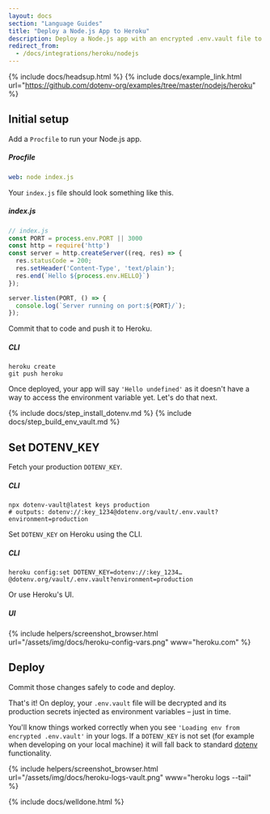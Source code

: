 ```yaml
---
layout: docs
section: "Language Guides"
title: "Deploy a Node.js App to Heroku"
description: Deploy a Node.js app with an encrypted .env.vault file to Heroku.
redirect_from:
  - /docs/integrations/heroku/nodejs
---
```


{% include docs/headsup.html %}
{% include docs/example_link.html url="https://github.com/dotenv-org/examples/tree/master/nodejs/heroku" %}

## Initial setup

Add a `Procfile` to run your Node.js app.

##### Procfile
```yaml
web: node index.js
```

Your `index.js` file should look something like this.

##### index.js
```js
// index.js
const PORT = process.env.PORT || 3000
const http = require('http')
const server = http.createServer((req, res) => {
  res.statusCode = 200;
  res.setHeader('Content-Type', 'text/plain');
  res.end(`Hello ${process.env.HELLO}`)
});

server.listen(PORT, () => {
  console.log(`Server running on port:${PORT}/`);
});
```

Commit that to code and push it to Heroku.

##### CLI
```shell
heroku create
git push heroku
```

Once deployed, your app will say `'Hello undefined'` as it doesn't have a way to access the environment variable yet. Let's do that next.

{% include docs/step_install_dotenv.md %}
{% include docs/step_build_env_vault.md %}

## Set DOTENV_KEY

Fetch your production `DOTENV_KEY`.

##### CLI
```shell
npx dotenv-vault@latest keys production
# outputs: dotenv://:key_1234@dotenv.org/vault/.env.vault?environment=production
```

Set `DOTENV_KEY` on Heroku using the CLI.

##### CLI
```shell
heroku config:set DOTENV_KEY=dotenv://:key_1234…@dotenv.org/vault/.env.vault?environment=production
```

Or use Heroku's UI.

##### UI
{% include helpers/screenshot_browser.html url="/assets/img/docs/heroku-config-vars.png" www="heroku.com" %}

## Deploy

Commit those changes safely to code and deploy.

That's it! On deploy, your `.env.vault` file will be decrypted and its production secrets injected as environment variables – just in time.

You'll know things worked correctly when you see `'Loading env from encrypted .env.vault'` in your logs. If a `DOTENV_KEY` is not set (for example when developing on your local machine) it will fall back to standard [dotenv](https://github.com/motdotla/dotenv) functionality.

{% include helpers/screenshot_browser.html url="/assets/img/docs/heroku-logs-vault.png" www="heroku logs --tail" %}

{% include docs/welldone.html %}
